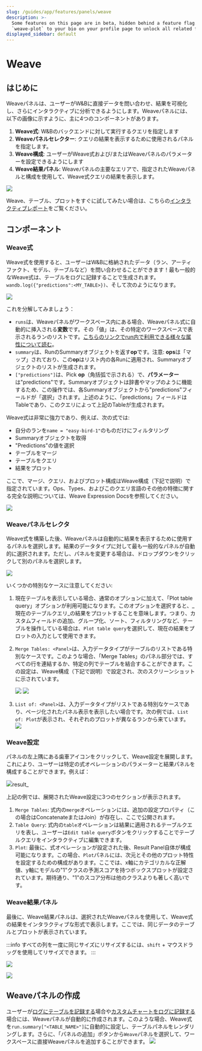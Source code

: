 ```yaml
---
slug: /guides/app/features/panels/weave
description: >-
  Some features on this page are in beta, hidden behind a feature flag. Add
  `weave-plot` to your bio on your profile page to unlock all related features.
displayed_sidebar: default
---
```


# Weave

## はじめに

Weaveパネルは、ユーザーがW&Bに直接データを問い合わせ、結果を可視化し、さらにインタラクティブに分析できるようにします。Weaveパネルには、以下の画像に示すように、主に4つのコンポーネントがあります。

1. **Weave式**: W&Bのバックエンドに対して実行するクエリを指定します
2. **Weaveパネルセレクター**: クエリの結果を表示するために使用されるパネルを指定します。
3. **Weave構成**: ユーザーがWeave式および/またはWeaveパネルのパラメーターを設定できるようにします
4. **Weave結果パネル**: Weaveパネルの主要なエリアで、指定されたWeaveパネルと構成を使用して、Weave式クエリの結果を表示します。

![](/images/weave/weave_panel_components.png)

Weave、テーブル、プロットをすぐに試してみたい場合は、こちらの[インタラクティブレポート](https://wandb.ai/timssweeney/keras\_learning\_rate/reports/Announcing-W-B-Weave-Plot--VmlldzoxMDIyODM1)をご覧ください。

## コンポーネント

### Weave式

Weave式を使用すると、ユーザーはW&Bに格納されたデータ（ラン、アーティファクト、モデル、テーブルなど）を問い合わせることができます！最も一般的なWeave式は、テーブルをログに記録することで生成されます。`wandb.log({"predictions":<MY_TABLE>})`、そして次のようになります。

![](/images/weave/basic_weave_expression.png)

これを分解してみましょう：
* `runs`は、Weaveパネルがワークスペース内にある場合、Weaveパネル式に自動的に挿入される**変数**です。その「値」は、その特定のワークスペースで表示されるランのリストです。[こちらのリンクでrun内で利用できる様々な属性について読む](../../../../track/public-api-guide.md#understanding-the-different-attributes)。
* `summary`は、RunのSummaryオブジェクトを返す**op**です。注意: **ops**は「マップ」されており、この**op**はリスト内の各Runに適用され、Summaryオブジェクトのリストが生成されます。
* `["predictions"]`は、Pick **op**（角括弧で示される）で、**パラメーター**は"predictions"です。Summaryオブジェクトは辞書やマップのように機能するため、この操作では、各Summaryオブジェクトから"predictions"フィールドが「選択」されます。上述のように、「predictions」フィールドはTableであり、このクエリによって上記のTableが生成されます。

Weave式は非常に強力であり、例えば、次の式では:

* 自分のランを`name = "easy-bird-1"`のものだけにフィルタリング
* Summaryオブジェクトを取得
* "Predictions"の値を選択
* テーブルをマージ
* テーブルをクエリ
* 結果をプロット

ここで、マージ、クエリ、およびプロット構成はWeave構成（下記で説明）で指定されています。Ops、Types、およびこのクエリ言語のその他の特徴に関する完全な説明については、Weave Expression Docsを参照してください。

![](/images/weave/merge_query_plot_example.png)

### Weaveパネルセレクタ

Weave式を構築した後、Weaveパネルは自動的に結果を表示するために使用するパネルを選択します。結果のデータタイプに対して最も一般的なパネルが自動的に選択されます。ただし、パネルを変更する場合は、ドロップダウンをクリックして別のパネルを選択します。

![](/images/weave/panel_selector.png)

いくつかの特別なケースに注意してください:

1. 現在テーブルを表示している場合、通常のオプションに加えて、「Plot table query」オプションが利用可能になります。このオプションを選択すると、_現在のテーブルクエリ_の結果をプロットすることを意味します。つまり、カスタムフィールドの追加、グループ化、ソート、フィルタリングなど、テーブルを操作している場合は、`Plot table query`を選択して、現在の結果をプロットの入力として使用できます。
2.  `Merge Tables: <Panel>`は、入力データタイプがテーブルのリストである特別なケースです。このような場合、「Merge Tables」のパネル部分では、すべての行を連結するか、特定の列でテーブルを結合することができます。この設定は、Weave構成（下記で説明）で設定され、次のスクリーンショットに示されています。

    ![](/images/weave/merge_tables_concate.png) ![](/images/weave/merge_tables_join.png)
3.  `List of: <Panel>`は、入力データタイプがリストである特別なケースであり、ページ化されたパネル表示を表示したい場合です。次の例では、`List of: Plot`が表示され、それぞれのプロットが異なるランから来ています。
![](/images/weave/list_of_panels_plot.png)

### Weave設定

パネルの左上隅にある歯車アイコンをクリックして、Weave設定を展開します。これにより、ユーザーは特定の式オペレーションのパラメーターと結果パネルを構成することができます。例えば：

![](/images/weave/config_box_plot.png)result_

上記の例では、展開されたWeave設定に3つのセクションが表示されます。

1. `Merge Tables`: 式内の`merge`オペレーションには、追加の設定プロパティ（この場合はConcatenateまたはJoin）が存在し、ここで公開されます。
2. `Table Query`: 式内の`table`オペレーションは結果に適用されるテーブルクエリを表し、ユーザーは`Edit table query`ボタンをクリックすることでテーブルクエリをインタラクティブに編集できます。
3. `Plot`: 最後に、式オペレーションが設定された後、Result Panel自体が構成可能になります。この場合、`Plot`パネルには、次元とその他のプロット特性を設定するための構成があります。ここでは、x軸にカテゴリカルな正解値、y軸にモデルの"1"クラスの予測スコアを持つボックスプロットが設定されています。期待通り、"1"のスコア分布は他のクラスよりも著しく高いです。

### Weave結果パネル

最後に、Weave結果パネルは、選択されたWeaveパネルを使用して、Weave式の結果をインタラクティブな形式で表示します。ここでは、同じデータのテーブルとプロットが表示されています。

:::info
すべての列を一度に同じサイズにリサイズするには、`shift` + マウスドラッグを使用してリサイズできます。
:::

![](/images/weave/result_panel.png)

![](/images/weave/result_panel_merge_table_plot.png)

## Weaveパネルの作成

ユーザーが[ログにテーブルを記録する](../../../../track/log/log-tables.md)場合や[カスタムチャートをログに記録する](../../custom-charts/intro.md)場合には、Weaveパネルが自動的に作成されます。このような場合、Weave式を`run.summary["<TABLE_NAME>"]`に自動的に設定し、テーブルパネルをレンダリングします。さらに、「パネルの追加」ボタンから`Weave`パネルを選択して、ワークスペースに直接Weaveパネルを追加することができます。
![](/images/weave/create_weave_panel.png)
